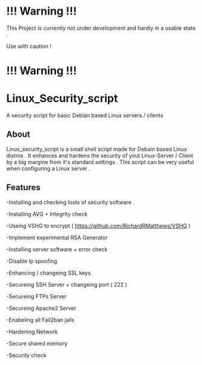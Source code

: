 

# !!! Warning !!!

This Project is currently not under development and hardly in a usable state .

Use with caution !

# !!! Warning !!!









# Linux_Security_script
A security script for basic Debian based Linux servers / clients

About
------

Linux_security_script is a small shell script made for Debain based Linux distros . 
It enhances and hardens the security of yout Linux-Server / Client by a big margine from it's standard settings . 
This script can be very useful when configuring a Linux server . 

Features
--------

-Installing and checking losts of security software . 

-Installing AVG + Integrity check 

-Useing VSHG to encrypt ( https://github.com/RichardRMatthews/VSHG )

-Implement experimental RSA Generator 

-Installing server software + error check 

-Disable Ip spoofing 

-Enhancing / changeing SSL keys 

-Secureing SSH Server + changeing port ( 222 ) 

-Secureing FTPs Server

-Secureing Apache2 Server 

-Enabeling all Fail2ban jails 

-Hardening Network 

-Secure shared memory 

-Security check 

